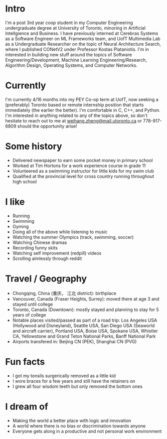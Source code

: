 
# Intro

I'm a post 3rd year coop student in my Computer Engineering undergraduate degree at University of Toronto, minoring in Artificial Intellgience and Business. I have previously interned at Cerebras Systems as a Software Engineer on ML Frameworks team, and UofT Multimedia Lab as a Undergraduate Researcher on the topic of Neural Architecture Search, where I published CONetV2 under Professor Kostas Plataniotis. I'm in interested in building new stuff around the topics of Software Engineering/Development, Machine Learning Engineering/Research, Algorithm Design, Operating Systems, and Computer Networks.

# Currently

I'm currently 4/16 months into my PEY Co-op term at UofT, now seeking a (preferably) Toronto based or remote internship position that starts immediately (the earlier the better). I'm comfortable in C, C++, and Python. I'm interested in anything related to any of the topics above, so don't hesitate to reach out to me at weihang.zheng@mail.utoronto.ca or 778-917-6809 should the opportunity arise!

# Some history

- Delivered newspaper to earn some pocket money in primary school
- Worked at Tim Hortons for a work experience course in grade 11
- Volunteered as a swimming instructor for little kids for my swim club
- Qualified at the provincial level for cross country running throughout high school

# I like

- Running
- Swimming
- Gyming
- Doing all of the above while listening to music 
- Watching the summer Olympics (track, swimming, soccer)
- Watching Chinese dramas 
- Recording funny skits
- Watching self improvement (redpill) videos
- Scrolling aimlessly through reddit

# Travel / Geography

- Chongqing, China (重庆， 江北 district): birthplace
- Vancouver, Canada (Fraser Heights, Surrey): moved there at age 3 and stayed until college
- Toronto, Canada (Downtown): mostly stayed and planning to stay for 5 years of college
- Notable places visited/passed as part of a road trip: Los Angeles USA (Hollywood and Disneyland), Seattle USA, San Diego USA (Seaworld and aircraft carrier), Portland USA, Boise USA, Spokane USA, Whistler CA, Yellowstone and Grand Teton National Parks, Banff National Park 
- Airports transfered in: Beijing CN (PEK), Shanghai CN (PVG)

# Fun facts

- I got my tonsils surgerically removed as a little kid
- I wore braces for a few years and still have the retainers on
- I grew all four wisdom teeth but only removed the bottom ones

# I dream of

- Making the world a better place with logic and innovation
- A world where there is no bias or discrimination towards anyone
- Everyone gets along in a productive and not personal work environment
